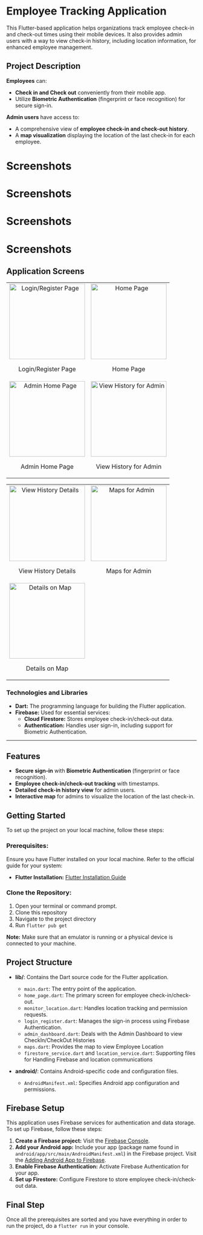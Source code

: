 # Employee Tracking Application

This Flutter-based application helps organizations track employee check-in and check-out times using their mobile devices. It also provides admin users with a way to view check-in history, including location information, for enhanced employee management.

## Project Description

**Employees** can:
- **Check in and Check out** conveniently from their mobile app.
- Utilize **Biometric Authentication** (fingerprint or face recognition) for secure sign-in.

**Admin users** have access to:
- A comprehensive view of **employee check-in and check-out history**.
- A **map visualization** displaying the location of the last check-in for each employee.

# Screenshots

# Screenshots

# Screenshots

# Screenshots

## Application Screens

<table>
  <tr>
    <td style="text-align: center;">
      <img src="screenshots/login_register.jpg" alt="Login/Register Page" style="width: 200px; height: auto;">
      <p>Login/Register Page</p>
    </td>
    <td style="text-align: center;">
      <img src="screenshots/home.jpg" alt="Home Page" style="width: 200px; height: auto;">
      <p>Home Page</p>
    </td>
  </tr>
  <tr>
    <td style="text-align: center;">
      <img src="screenshots/admin_home.jpg" alt="Admin Home Page" style="width: 200px; height: auto;">
      <p>Admin Home Page</p>
    </td>
    <td style="text-align: center;">
      <img src="screenshots/admin_view_history.jpg" alt="View History for Admin" style="width: 200px; height: auto;">
      <p>View History for Admin</p>
    </td>
  </tr>
</table>

<table>
  <tr>
    <td style="text-align: center;">
      <img src="screenshots/admin_show_history.jpg" alt="View History Details" style="width: 200px; height: auto;">
      <p>View History Details</p>
    </td>
    <td style="text-align: center;">
      <img src="screenshots/admin_maps.jpg" alt="Maps for Admin" style="width: 200px; height: auto;">
      <p>Maps for Admin</p>
    </td>
  </tr>
  <tr>
    <td style="text-align: center;">
      <img src="screenshots/admin_details_on_map.jpg" alt="Details on Map" style="width: 200px; height: auto;">
      <p>Details on Map</p>
    </td>
  </tr>
</table>


### Technologies and Libraries
- **Dart:** The programming language for building the Flutter application.
- **Firebase:** Used for essential services:
  - **Cloud Firestore:** Stores employee check-in/check-out data.
  - **Authentication:** Handles user sign-in, including support for Biometric Authentication.

---

## Features
- **Secure sign-in** with **Biometric Authentication** (fingerprint or face recognition).
- **Employee check-in/check-out tracking** with timestamps.
- **Detailed check-in history view** for admin users.
- **Interactive map** for admins to visualize the location of the last check-in.


## Getting Started

To set up the project on your local machine, follow these steps:

### Prerequisites:
Ensure you have Flutter installed on your local machine. Refer to the official guide for your system:

- **Flutter Installation:** [Flutter Installation Guide](https://docs.flutter.dev/get-started/install)

### Clone the Repository:
1. Open your terminal or command prompt.
2. Clone this repository
3. Navigate to the project directory
4. Run ```flutter pub get ```


**Note:** Make sure that an emulator is running or a physical device is connected to your machine.


## Project Structure

- **lib/**: Contains the Dart source code for the Flutter application.
  - `main.dart`: The entry point of the application.
  - `home_page.dart`: The primary screen for employee check-in/check-out.
  - `monitor_location.dart`: Handles location tracking and permission requests.
  - `login_register.dart`: Manages the sign-in process using Firebase Authentication.
  - `admin_dashboard.dart`: Deals with the Admin Dashboard to view CheckIn/CheckOut Histories
  - `maps.dart`: Provides the map to view Employee Location
  - `firestore_service.dart` and `location_service.dart`: Supporting files for Handling Firebase and location communications

- **android/**: Contains Android-specific code and configuration files.
  - `AndroidManifest.xml`: Specifies Android app configuration and permissions.


## Firebase Setup

This application uses Firebase services for authentication and data storage. To set up Firebase, follow these steps:

1. **Create a Firebase project:** Visit the [Firebase Console](https://console.firebase.google.com/).
2. **Add your Android app:** Include your app (package name found in `android/app/src/main/AndroidManifest.xml`) in the Firebase project. Visit the [Adding Android App to Firebase](https://firebase.google.com/docs/android/setup?authuser=0&hl=en).
3. **Enable Firebase Authentication:** Activate Firebase Authentication for your app.
4. **Set up Firestore:** Configure Firestore to store employee check-in/check-out data.



## Final Step 

Once all the prerequisites are sorted and you have everything in order to run the project, 
do a ```flutter run```
in your console. 
